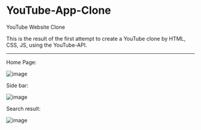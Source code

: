 # YouTube-App-Clone
YouTube Website Clone

This is the result of the first attempt to create a YouTube clone by HTML, CSS, JS, using the YouTube-API.

<hr />

Home Page:

![image](https://user-images.githubusercontent.com/83694840/142970243-7f743e27-f3da-4f4f-aaf7-7b5337b0a0e9.png)

Side bar:

![image](https://user-images.githubusercontent.com/83694840/142970307-01011bd5-659f-4e4a-8070-d9614f8901b9.png)

Search result:

![image](https://user-images.githubusercontent.com/83694840/142970380-8032a4aa-f463-42aa-a5ba-34d4e29d4121.png)

